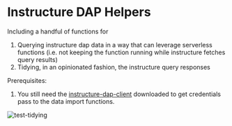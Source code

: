 # Instructure DAP Helpers

Including a handful of functions for 

1. Querying instructure dap data in a way that can leverage serverless functions (i.e. not keeping the function running while instructure fetches query results)
2. Tidying, in an opinionated fashion, the instructure query responses

Prerequisites: 

1. You still need the [instructure-dap-client](https://pypi.org/project/instructure-dap-client/) downloaded to get credentials pass to the data import functions. 


![test-tidying](https://github.com/blackhat-hemsworth/instructure-dap-helpers/blob/3295c64ff1726eb59b7a983f20d4bcfacb6952c8/.github/workflows/tests.yml/badge.svg)